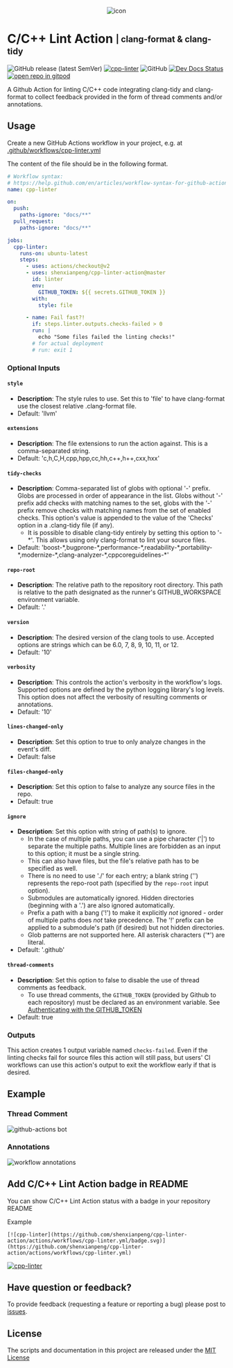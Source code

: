 <p align="center">
<img src="docs/images/logo_nobg.png" alt="icon">
</p>
<!--intro-start-->

# C/C++ Lint Action <sub><sup>| clang-format & clang-tidy</sup></sub>

![GitHub release (latest SemVer)](https://img.shields.io/github/v/release/shenxianpeng/cpp-linter-action)
[![cpp-linter](https://github.com/shenxianpeng/cpp-linter-action/actions/workflows/cpp-linter.yml/badge.svg)](https://github.com/shenxianpeng/cpp-linter-action/actions/workflows/cpp-linter.yml)
![GitHub](https://img.shields.io/github/license/shenxianpeng/cpp-linter-action?label=license)
[![Dev Docs Status](https://readthedocs.org/projects/cpp-linter-action/badge/?version=latest)](https://cpp-linter-action.readthedocs.io/en/latest/?badge=latest)
[![open repo in gitpod](https://img.shields.io/badge/Gitpod-Use%20Online%20IDE-B16C04?logo=gitpod)](https://gitpod.io/#https://github.com/shenxianpeng/cpp-linter-action)

A Github Action for linting C/C++ code integrating clang-tidy and clang-format to collect feedback provided in the form of thread comments and/or annotations.

## Usage

Create a new GitHub Actions workflow in your project, e.g. at [.github/workflows/cpp-linter.yml](https://github.com/shenxianpeng/cpp-linter-action/blob/master/.github/workflows/cpp-linter.yml)

The content of the file should be in the following format.

```yaml
# Workflow syntax:
# https://help.github.com/en/articles/workflow-syntax-for-github-actions
name: cpp-linter

on:
  push:
    paths-ignore: "docs/**"
  pull_request:
    paths-ignore: "docs/**"

jobs:
  cpp-linter:
    runs-on: ubuntu-latest
    steps:
      - uses: actions/checkout@v2
      - uses: shenxianpeng/cpp-linter-action@master
        id: linter
        env:
          GITHUB_TOKEN: ${{ secrets.GITHUB_TOKEN }}
        with:
          style: file

      - name: Fail fast?!
        if: steps.linter.outputs.checks-failed > 0
        run: |
          echo "Some files failed the linting checks!"
        # for actual deployment
        # run: exit 1
```

### Optional Inputs

#### `style`

- **Description**: The style rules to use. Set this to 'file' to have clang-format use the closest relative .clang-format file.
- Default: 'llvm'

#### `extensions`

- **Description**: The file extensions to run the action against. This is a comma-separated string.
- Default: 'c,h,C,H,cpp,hpp,cc,hh,c++,h++,cxx,hxx'

#### `tidy-checks`

- **Description**: Comma-separated list of globs with optional '-' prefix. Globs are processed in order of appearance in the list. Globs without '-' prefix add checks with matching names to the set, globs with the '-' prefix remove checks with matching names from the set of enabled checks. This option's value is appended to the value of the 'Checks' option in a .clang-tidy file (if any).
    - It is possible to disable clang-tidy entirely by setting this option to '-\*'. This allows using only clang-format to lint your source files.
- Default: 'boost-\*,bugprone-\*,performance-\*,readability-\*,portability-\*,modernize-\*,clang-analyzer-\*,cppcoreguidelines-\*'

#### `repo-root`

- **Description**: The relative path to the repository root directory. This path is relative to the path designated as the runner's GITHUB_WORKSPACE environment variable.
- Default: '.'

#### `version`

- **Description**: The desired version of the clang tools to use. Accepted options are strings which can be 6.0, 7, 8, 9, 10, 11, or 12.
- Default: '10'

#### `verbosity`

- **Description**: This controls the action's verbosity in the workflow's logs. Supported options are defined by the python logging library's log levels. This option does not affect the verbosity of resulting comments or annotations.
- Default: '10'

#### `lines-changed-only`

- **Description**: Set this option to true to only analyze changes in the event's diff.
- Default: false

#### `files-changed-only`

- **Description**: Set this option to false to analyze any source files in the repo.
- Default: true

#### `ignore`

- **Description**: Set this option with string of path(s) to ignore.
  - In the case of multiple paths, you can use a pipe character ('|')
    to separate the multiple paths. Multiple lines are forbidden as an input to this option; it must be a single string.
  - This can also have files, but the file's relative path has to be specified
    as well.
  - There is no need to use './' for each entry; a blank string ('') represents
    the repo-root path (specified by the `repo-root` input option).
  - Submodules are automatically ignored. Hidden directories (beginning with a '.') are also ignored automatically.
  - Prefix a path with a bang ('!') to make it explicitly _not_ ignored - order of
    multiple paths does _not_ take precedence. The '!' prefix can be applied to
    a submodule's path (if desired) but not hidden directories.
  - Glob patterns are not supported here. All asterisk characters ('\*') are literal.
- Default: '.github'

#### `thread-comments`

- **Description**: Set this option to false to disable the use of thread comments as feedback.
  - To use thread comments, the `GITHUB_TOKEN` (provided by Github to each repository) must be declared as an environment
    variable. See [Authenticating with the GITHUB_TOKEN](https://docs.github.com/en/actions/reference/authentication-in-a-workflow)
- Default: true

<!-- EXPERIMENTAL - works as executable py pkg, but not as GH action
#### `database`

- **Description**: The directory containing compilation database (like compile_commands.json) file.
- Default: ''

 -->
### Outputs

This action creates 1 output variable named `checks-failed`. Even if the linting checks fail for source files this action will still pass, but users' CI workflows can use this action's output to exit the workflow early if that is desired.

## Example

<!--intro-end-->

### Thread Comment

![github-actions bot](./docs/images/demo_comment.png)

### Annotations

![workflow annotations](./docs/images/demo_annotations.png)

<!--footer-start-->

## Add C/C++ Lint Action badge in README

You can show C/C++ Lint Action status with a badge in your repository README

Example

```
[![cpp-linter](https://github.com/shenxianpeng/cpp-linter-action/actions/workflows/cpp-linter.yml/badge.svg)](https://github.com/shenxianpeng/cpp-linter-action/actions/workflows/cpp-linter.yml)
```

[![cpp-linter](https://github.com/shenxianpeng/cpp-linter-action/actions/workflows/cpp-linter.yml/badge.svg)](https://github.com/shenxianpeng/cpp-linter-action/actions/workflows/cpp-linter.yml)

## Have question or feedback?

To provide feedback (requesting a feature or reporting a bug) please post to [issues](https://github.com/shenxianpeng/cpp-linter-action/issues).

## License

The scripts and documentation in this project are released under the [MIT License](https://github.com/shenxianpeng/cpp-linter-action/blob/master/LICENSE)

<!--footer-end-->
